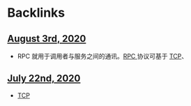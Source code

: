 
# Backlinks
## [August 3rd, 2020](<August 3rd, 2020.md>)
- RPC 就用于调用者与服务之间的通讯。[RPC ](<RPC .md>)协议可基于 [TCP](<TCP.md>)、

## [July 22nd, 2020](<July 22nd, 2020.md>)
- [TCP](<TCP.md>)

